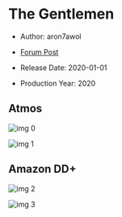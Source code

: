 # The Gentlemen

* Author: aron7awol

* [Forum Post](https://www.avsforum.com/threads/bass-eq-for-filtered-movies.2995212/post-59405430)

* Release Date: 2020-01-01
* Production Year: 2020

## Atmos

![img 0](https://i.imgur.com/3rxTikT.jpg)

![img 1](https://i.imgur.com/wD0VrNW.png)

## Amazon DD+

![img 2](https://i.imgur.com/AlJBq0s.jpg)

![img 3](https://i.imgur.com/15LASaH.png)

